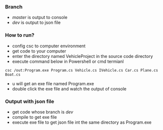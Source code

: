 ### Branch 
- *master* is output to console
- *dev* is output to json file

### How to run?
- config csc to computer environment
- get code to your computer
- enter the directory named VehicleProject in the source code directory
- execute command below in Powershell or cmd termianl 
```
csc /out:Program.exe Program.cs Vehicle.cs IVehicle.cs Car.cs Plane.cs Boat.cs
```
- u will get an exe file named Program.exe 
- double click the exe file and watch the output of console

### Output with json file
- get code whose branch is *dev*
- compile to get exe file
- execute exe file to get json file int the same directory as Program.exe